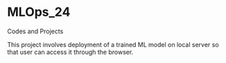 # MLOps_24
Codes and Projects 

This project involves deployment of a trained ML model on local server so that user can access it through the browser.
